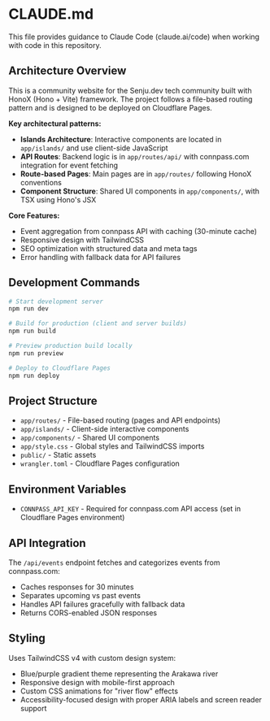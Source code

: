 # CLAUDE.md

This file provides guidance to Claude Code (claude.ai/code) when working with code in this repository.

## Architecture Overview

This is a community website for the Senju.dev tech community built with HonoX (Hono + Vite) framework. The project follows a file-based routing pattern and is designed to be deployed on Cloudflare Pages.

**Key architectural patterns:**
- **Islands Architecture**: Interactive components are located in `app/islands/` and use client-side JavaScript
- **API Routes**: Backend logic is in `app/routes/api/` with connpass.com integration for event fetching
- **Route-based Pages**: Main pages are in `app/routes/` following HonoX conventions
- **Component Structure**: Shared UI components in `app/components/`, with TSX using Hono's JSX

**Core Features:**
- Event aggregation from connpass API with caching (30-minute cache)
- Responsive design with TailwindCSS
- SEO optimization with structured data and meta tags
- Error handling with fallback data for API failures

## Development Commands

```bash
# Start development server
npm run dev

# Build for production (client and server builds)
npm run build

# Preview production build locally
npm run preview

# Deploy to Cloudflare Pages
npm run deploy
```

## Project Structure

- `app/routes/` - File-based routing (pages and API endpoints)
- `app/islands/` - Client-side interactive components
- `app/components/` - Shared UI components
- `app/style.css` - Global styles and TailwindCSS imports
- `public/` - Static assets
- `wrangler.toml` - Cloudflare Pages configuration

## Environment Variables

- `CONNPASS_API_KEY` - Required for connpass.com API access (set in Cloudflare Pages environment)

## API Integration

The `/api/events` endpoint fetches and categorizes events from connpass.com:
- Caches responses for 30 minutes
- Separates upcoming vs past events
- Handles API failures gracefully with fallback data
- Returns CORS-enabled JSON responses

## Styling

Uses TailwindCSS v4 with custom design system:
- Blue/purple gradient theme representing the Arakawa river
- Responsive design with mobile-first approach
- Custom CSS animations for "river flow" effects
- Accessibility-focused design with proper ARIA labels and screen reader support
